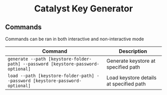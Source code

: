 # <p style="text-align: center;"> Catalyst Key Generator </p>

## Commands
Commands can be ran in both interactive and non-interactive mode

| Command | Description |
| ------- | ----------- |
| `generate --path [keystore-folder-path] --password [keystore-password-optional]` | Generate keystore at specified path |
| `load --path [keystore-folder-path] --password [keystore-password-optional]` | Load keystore details at specified path |
